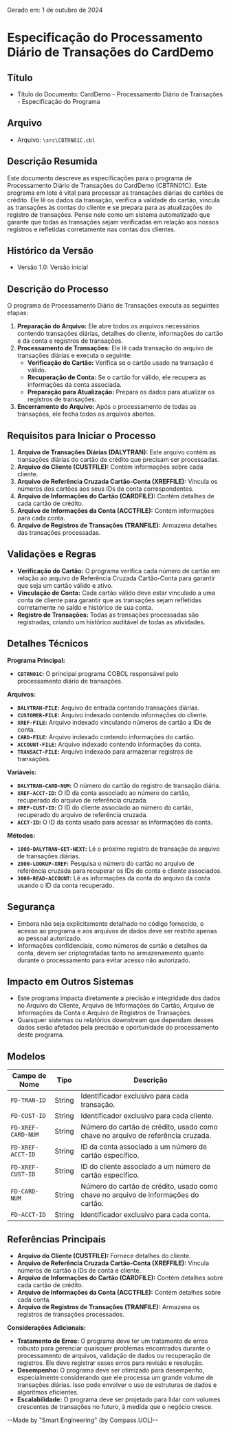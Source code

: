 Gerado em: 1 de outubro de 2024

# Especificação do Processamento Diário de Transações do CardDemo

## Título

- Título do Documento: CardDemo - Processamento Diário de Transações - Especificação do Programa

## Arquivo

- Arquivo: `\src\CBTRN01C.cbl`

## Descrição Resumida

Este documento descreve as especificações para o programa de Processamento Diário de Transações do CardDemo (CBTRN01C). Este programa em lote é vital para processar as transações diárias de cartões de crédito. Ele lê os dados da transação, verifica a validade do cartão, vincula as transações às contas do cliente e se prepara para as atualizações do registro de transações. Pense nele como um sistema automatizado que garante que todas as transações sejam verificadas em relação aos nossos registros e refletidas corretamente nas contas dos clientes.

## Histórico da Versão

- Versão 1.0: Versão inicial

## Descrição do Processo

O programa de Processamento Diário de Transações executa as seguintes etapas:

1. **Preparação do Arquivo:** Ele abre todos os arquivos necessários contendo transações diárias, detalhes do cliente, informações do cartão e da conta e registros de transações.
2. **Processamento de Transações:** Ele lê cada transação do arquivo de transações diárias e executa o seguinte:
    - **Verificação do Cartão:** Verifica se o cartão usado na transação é válido.
    - **Recuperação de Conta:** Se o cartão for válido, ele recupera as informações da conta associada.
    - **Preparação para Atualização:** Prepara os dados para atualizar os registros de transações.
3. **Encerramento do Arquivo:** Após o processamento de todas as transações, ele fecha todos os arquivos abertos.

## Requisitos para Iniciar o Processo

1. **Arquivo de Transações Diárias (DALYTRAN):** Este arquivo contém as transações diárias do cartão de crédito que precisam ser processadas.
2. **Arquivo do Cliente (CUSTFILE):** Contém informações sobre cada cliente.
3. **Arquivo de Referência Cruzada Cartão-Conta (XREFFILE):** Vincula os números dos cartões aos seus IDs de conta correspondentes.
4. **Arquivo de Informações do Cartão (CARDFILE):** Contém detalhes de cada cartão de crédito.
5. **Arquivo de Informações da Conta (ACCTFILE):** Contém informações para cada conta.
6. **Arquivo de Registros de Transações (TRANFILE):** Armazena detalhes das transações processadas.

## Validações e Regras

- **Verificação do Cartão:** O programa verifica cada número de cartão em relação ao arquivo de Referência Cruzada Cartão-Conta para garantir que seja um cartão válido e ativo.
- **Vinculação de Conta:** Cada cartão válido deve estar vinculado a uma conta de cliente para garantir que as transações sejam refletidas corretamente no saldo e histórico de sua conta.
- **Registro de Transações:** Todas as transações processadas são registradas, criando um histórico auditável de todas as atividades.

## Detalhes Técnicos

**Programa Principal:**

- **`CBTRN01C`:** O principal programa COBOL responsável pelo processamento diário de transações.

**Arquivos:**

- **`DALYTRAN-FILE`:** Arquivo de entrada contendo transações diárias.
- **`CUSTOMER-FILE`:** Arquivo indexado contendo informações do cliente.
- **`XREF-FILE`:** Arquivo indexado vinculando números de cartão a IDs de conta.
- **`CARD-FILE`:** Arquivo indexado contendo informações do cartão.
- **`ACCOUNT-FILE`:** Arquivo indexado contendo informações da conta.
- **`TRANSACT-FILE`:** Arquivo indexado para armazenar registros de transações.

**Variáveis:**

- **`DALYTRAN-CARD-NUM`:** O número do cartão do registro de transação diária.
- **`XREF-ACCT-ID`:** O ID da conta associado ao número do cartão, recuperado do arquivo de referência cruzada.
- **`XREF-CUST-ID`:** O ID do cliente associado ao número do cartão, recuperado do arquivo de referência cruzada.
- **`ACCT-ID`:** O ID da conta usado para acessar as informações da conta.

**Métodos:**

- **`1000-DALYTRAN-GET-NEXT`:** Lê o próximo registro de transação do arquivo de transações diárias.
- **`2000-LOOKUP-XREF`:** Pesquisa o número do cartão no arquivo de referência cruzada para recuperar os IDs de conta e cliente associados.
- **`3000-READ-ACCOUNT`:** Lê as informações da conta do arquivo da conta usando o ID da conta recuperado.

## Segurança

- Embora não seja explicitamente detalhado no código fornecido, o acesso ao programa e aos arquivos de dados deve ser restrito apenas ao pessoal autorizado.
- Informações confidenciais, como números de cartão e detalhes da conta, devem ser criptografadas tanto no armazenamento quanto durante o processamento para evitar acesso não autorizado.

## Impacto em Outros Sistemas

- Este programa impacta diretamente a precisão e integridade dos dados no Arquivo do Cliente, Arquivo de Informações do Cartão, Arquivo de Informações da Conta e Arquivo de Registros de Transações.
- Quaisquer sistemas ou relatórios downstream que dependam desses dados serão afetados pela precisão e oportunidade do processamento deste programa.

## Modelos

| Campo de Nome | Tipo | Descrição |
|---|---|---|
| `FD-TRAN-ID` | String | Identificador exclusivo para cada transação. |
| `FD-CUST-ID` | String | Identificador exclusivo para cada cliente. |
| `FD-XREF-CARD-NUM` | String | Número do cartão de crédito, usado como chave no arquivo de referência cruzada. |
| `FD-XREF-ACCT-ID` | String | ID da conta associado a um número de cartão específico. |
| `FD-XREF-CUST-ID` | String | ID do cliente associado a um número de cartão específico. |
| `FD-CARD-NUM` | String | Número do cartão de crédito, usado como chave no arquivo de informações do cartão. |
| `FD-ACCT-ID` | String | Identificador exclusivo para cada conta. |

## Referências Principais

- **Arquivo do Cliente (CUSTFILE):** Fornece detalhes do cliente.
- **Arquivo de Referência Cruzada Cartão-Conta (XREFFILE):** Vincula números de cartão a IDs de conta e cliente.
- **Arquivo de Informações do Cartão (CARDFILE):** Contém detalhes sobre cada cartão de crédito.
- **Arquivo de Informações da Conta (ACCTFILE):** Contém detalhes sobre cada conta.
- **Arquivo de Registros de Transações (TRANFILE):** Armazena os registros de transações processados.

**Considerações Adicionais:**

- **Tratamento de Erros:** O programa deve ter um tratamento de erros robusto para gerenciar quaisquer problemas encontrados durante o processamento de arquivos, validação de dados ou recuperação de registros. Ele deve registrar esses erros para revisão e resolução.
- **Desempenho:** O programa deve ser otimizado para desempenho, especialmente considerando que ele processa um grande volume de transações diárias. Isso pode envolver o uso de estruturas de dados e algoritmos eficientes.
- **Escalabilidade:** O programa deve ser projetado para lidar com volumes crescentes de transações no futuro, à medida que o negócio cresce.

--Made by "Smart Engineering" (by Compass.UOL)--